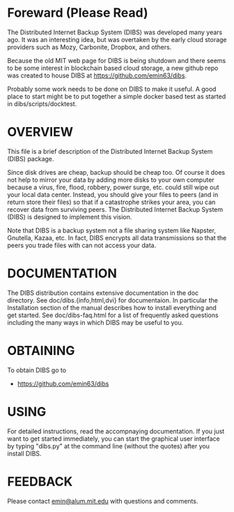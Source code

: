 
# Foreward (Please Read)

The Distributed Internet Backup System (DIBS) was developed many years ago.
It was an interesting idea, but was overtaken by the early cloud storage
providers such as Mozy, Carbonite, Dropbox, and others.

Because the old MIT web page for DIBS is being shutdown and there seems
to be some interest in blockchain based cloud storage, a new github
repo was created to house DIBS at https://github.com/emin63/dibs.

Probably some work needs to be done on DIBS to make it useful. A good
place to start might be to put together a simple docker based test as
started in dibs/scripts/docktest.

# OVERVIEW

This file is a brief description of the Distributed Internet
Backup System (DIBS) package.  

Since disk drives are cheap, backup should be cheap too.  Of course it
does not help to mirror your data by adding more disks to your own
computer because a virus, fire, flood, robbery, power surge,
etc. could still wipe out your local data center.  Instead, you should
give your files to peers (and in return store their files) so that if
a catastrophe strikes your area, you can recover data from surviving
peers.  The Distributed Internet Backup System (DIBS) is designed to
implement this vision.

Note that DIBS is a backup system not a file sharing system like
Napster, Gnutella, Kazaa, etc.  In fact, DIBS encrypts all data
transmissions so that the peers you trade files with can not access
your data.

# DOCUMENTATION

The DIBS distribution contains extensive documentation in the doc
directory.  See doc/dibs.{info,html,dvi} for documentaion.  In
particular the Installation section of the manual describes how to
install everything and get started.  See doc/dibs-faq.html for a list
of frequently asked questions including the many ways in which DIBS
may be useful to you.

# OBTAINING

To obtain DIBS go to

  * https://github.com/emin63/dibs

# USING

For detailed instructions, read the accompnaying documentation.  If
you just want to get started immediately, you can start the graphical
user interface by typing "dibs.py" at the command line (without the
quotes) after you install DIBS.


# FEEDBACK

Please contact emin@alum.mit.edu with questions and comments.

